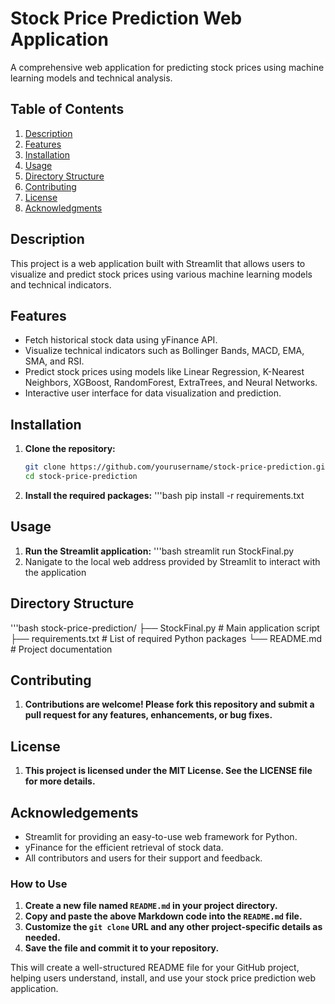 # Stock Price Prediction Web Application

A comprehensive web application for predicting stock prices using machine learning models and technical analysis.

## Table of Contents
1. [Description](#description)
2. [Features](#features)
3. [Installation](#installation)
4. [Usage](#usage)
5. [Directory Structure](#directory-structure)
6. [Contributing](#contributing)
7. [License](#license)
8. [Acknowledgments](#acknowledgments)

## Description

This project is a web application built with Streamlit that allows users to visualize and predict stock prices using various machine learning models and technical indicators.

## Features

- Fetch historical stock data using yFinance API.
- Visualize technical indicators such as Bollinger Bands, MACD, EMA, SMA, and RSI.
- Predict stock prices using models like Linear Regression, K-Nearest Neighbors, XGBoost, RandomForest, ExtraTrees, and Neural Networks.
- Interactive user interface for data visualization and prediction.

## Installation

1. **Clone the repository:**
   ```bash
   git clone https://github.com/yourusername/stock-price-prediction.git
   cd stock-price-prediction
2. **Install the required packages:**
   '''bash
   pip install -r requirements.txt

## Usage

1. **Run the Streamlit application:**
   '''bash
   streamlit run StockFinal.py
2. Nanigate to the local web address provided by Streamlit to interact with the application

## Directory Structure

'''bash
stock-price-prediction/
├── StockFinal.py      # Main application script
├── requirements.txt   # List of required Python packages
└── README.md          # Project documentation

## Contributing

1. **Contributions are welcome! Please fork this repository and submit a pull request for any features, enhancements, or bug fixes.**

## License

1. **This project is licensed under the MIT License. See the LICENSE file for more details.**

## Acknowledgements

- Streamlit for providing an easy-to-use web framework for Python.
- yFinance for the efficient retrieval of stock data.
- All contributors and users for their support and feedback.


### How to Use

1. **Create a new file named `README.md` in your project directory.**
2. **Copy and paste the above Markdown code into the `README.md` file.**
3. **Customize the `git clone` URL and any other project-specific details as needed.**
4. **Save the file and commit it to your repository.**

This will create a well-structured README file for your GitHub project, helping users understand, install, and use your stock price prediction web application.




